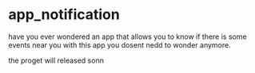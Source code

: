 # app_notification
have you ever wondered an app that allows you to know if there is some events near you with this app you dosent nedd to wonder anymore.

the proget will released sonn
